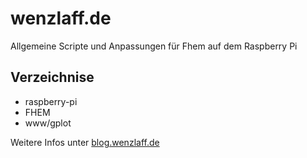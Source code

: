 wenzlaff.de
===========

Allgemeine Scripte und Anpassungen für Fhem auf dem Raspberry Pi

## Verzeichnise

* raspberry-pi
* FHEM
* www/gplot


Weitere Infos unter <a href="http://blog.wenzlaff.de">blog.wenzlaff.de</a>

